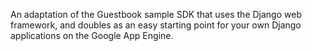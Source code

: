 An adaptation of the Guestbook sample SDK that uses the Django web framework, and doubles as an easy starting point for your own Django applications on the Google App Engine.